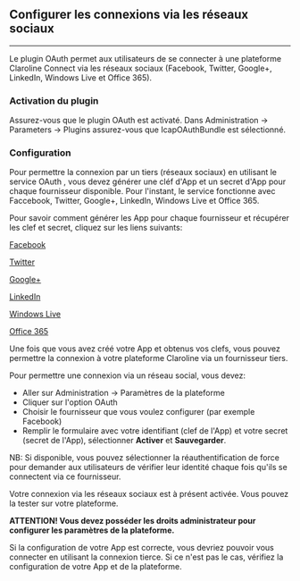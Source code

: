## Configurer les connexions via les réseaux sociaux
---

Le plugin OAuth permet aux utilisateurs de se connecter à une plateforme Claroline Connect via les réseaux sociaux (Facebook, Twitter, Google+, LinkedIn, Windows Live et Office 365).

### Activation du plugin

Assurez-vous que le plugin OAuth est activaté. Dans Administration -> Parameters -> Plugins assurez-vous que IcapOAuthBundle est sélectionné.

### Configuration

Pour permettre la connexion par un tiers (réseaux sociaux) en utilisant le service OAuth , vous devez générer une cléf d'App et un secret d'App pour chaque fournisseur disponible. Pour l'instant, le service fonctionne avec Faccebook, Twitter, Google+, LinkedIn, Windows Live et Office 365.

Pour savoir comment générer les App pour chaque fournisseur et récupérer les clef et secret, cliquez sur les liens suivants:

[Facebook](facebook.md)

[Twitter](twitter.md "Connexion via Twitter")

[Google+](google+.md "Connexion via Google+")

[LinkedIn](linkedin.md "Connexion via LinkedIn")

[Windows Live](windows-live.md "Connexion via Windows Live")

[Office 365](office-365.md "Connexion via Office 365")


Une fois que vous avez créé votre App et obtenus vos clefs, vous pouvez permettre la connexion à votre plateforme Claroline via un fournisseur tiers.

Pour permettre une connexion via un réseau social, vous devez:

* Aller sur Administration -> Paramètres de la plateforme
* Cliquer sur l'option OAuth
* Choisir le fournisseur que vous voulez configurer (par exemple Facebook)
* Remplir le formulaire avec votre identifiant (clef de l'App) et votre secret (secret de l'App), sélectionner **Activer** et **Sauvegarder**.

NB: Si disponible, vous pouvez sélectionner la réauthentification de force pour demander aux utilisateurs de vérifier leur identité chaque fois qu'ils se connectent via ce fournisseur.

Votre connexion via les réseaux sociaux est à présent activée. Vous pouvez la tester sur votre plateforme.

**ATTENTION! Vous devez posséder les droits administrateur pour configurer les paramètres de la plateforme.**

Si la configuration de votre App est correcte, vous devriez pouvoir vous connecter en utilisant la connexion tierce. Si ce n'est pas le cas, vérifiez la configuration de votre App et de la plateforme.